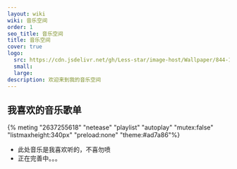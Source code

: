```yaml
---
layout: wiki
wiki: 音乐空间
order: 1
seo_title: 音乐空间
title: 音乐空间
cover: true
logo:
  src: https://cdn.jsdelivr.net/gh/Less-star/image-host/Wallpaper/844-1F505092500.png
  small: 
  large: 
description: 欢迎来到我的音乐空间
---
```

## 我喜欢的音乐歌单
{% meting "2637255618" "netease" "playlist" "autoplay" "mutex:false" "listmaxheight:340px" "preload:none" "theme:#ad7a86"%}
- 此处音乐是我喜欢听的，不喜勿喷
- 正在完善中。。。
